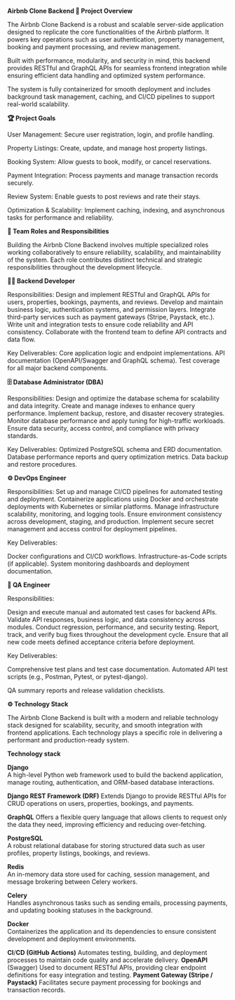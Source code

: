 **Airbnb Clone Backend
🚀 Project Overview**

The Airbnb Clone Backend is a robust and scalable server-side application designed to replicate the core functionalities of the Airbnb platform. It powers key operations such as user authentication, property management, booking and payment processing, and review management.

Built with performance, modularity, and security in mind, this backend provides RESTful and GraphQL APIs for seamless frontend integration while ensuring efficient data handling and optimized system performance.

The system is fully containerized for smooth deployment and includes background task management, caching, and CI/CD pipelines to support real-world scalability.

**🏆 Project Goals**

User Management: Secure user registration, login, and profile handling.

Property Listings: Create, update, and manage host property listings.

Booking System: Allow guests to book, modify, or cancel reservations.

Payment Integration: Process payments and manage transaction records securely.

Review System: Enable guests to post reviews and rate their stays.

Optimization & Scalability: Implement caching, indexing, and asynchronous tasks for performance and reliability.


**👥 Team Roles and Responsibilities**

Building the Airbnb Clone Backend involves multiple specialized roles working collaboratively to ensure reliability, scalability, and maintainability of the system. Each role contributes distinct technical and strategic responsibilities throughout the development lifecycle.

**👨‍💻 Backend Developer**

Responsibilities:
Design and implement RESTful and GraphQL APIs for users, properties, bookings, payments, and reviews.
Develop and maintain business logic, authentication systems, and permission layers.
Integrate third-party services such as payment gateways (Stripe, Paystack, etc.).
Write unit and integration tests to ensure code reliability and API consistency.
Collaborate with the frontend team to define API contracts and data flow.

Key Deliverables:
Core application logic and endpoint implementations.
API documentation (OpenAPI/Swagger and GraphQL schema).
Test coverage for all major backend components.

**🗄️ Database Administrator (DBA)**

Responsibilities:
Design and optimize the database schema for scalability and data integrity.
Create and manage indexes to enhance query performance.
Implement backup, restore, and disaster recovery strategies.
Monitor database performance and apply tuning for high-traffic workloads.
Ensure data security, access control, and compliance with privacy standards.

Key Deliverables:
Optimized PostgreSQL schema and ERD documentation.
Database performance reports and query optimization metrics.
Data backup and restore procedures.

**⚙️ DevOps Engineer**

Responsibilities:
Set up and manage CI/CD pipelines for automated testing and deployment.
Containerize applications using Docker and orchestrate deployments with Kubernetes or similar platforms.
Manage infrastructure scalability, monitoring, and logging tools.
Ensure environment consistency across development, staging, and production.
Implement secure secret management and access control for deployment pipelines.

Key Deliverables:

Docker configurations and CI/CD workflows.
Infrastructure-as-Code scripts (if applicable).
System monitoring dashboards and deployment documentation.

**🧪 QA Engineer**

Responsibilities:

Design and execute manual and automated test cases for backend APIs.
Validate API responses, business logic, and data consistency across modules.
Conduct regression, performance, and security testing.
Report, track, and verify bug fixes throughout the development cycle.
Ensure that all new code meets defined acceptance criteria before deployment.

Key Deliverables:

Comprehensive test plans and test case documentation.
Automated API test scripts (e.g., Postman, Pytest, or pytest-django).

QA summary reports and release validation checklists.


**⚙️ Technology Stack**

The Airbnb Clone Backend is built with a modern and reliable technology stack designed for scalability, security, and smooth integration with frontend applications. Each technology plays a specific role in delivering a performant and production-ready system.

**Technology stack**

**Django**	
A high-level Python web framework used to build the backend application, manage routing, authentication, and ORM-based database interactions.

**Django REST Framework (DRF)**	
Extends Django to provide RESTful APIs for CRUD operations on users, properties, bookings, and payments.

**GraphQL**	
Offers a flexible query language that allows clients to request only the data they need, improving efficiency and reducing over-fetching.

**PostgreSQL**	
A robust relational database for storing structured data such as user profiles, property listings, bookings, and reviews.

**Redis**	
An in-memory data store used for caching, session management, and message brokering between Celery workers.

**Celery**	
Handles asynchronous tasks such as sending emails, processing payments, and updating booking statuses in the background.

**Docker**	
Containerizes the application and its dependencies to ensure consistent development and deployment environments.

**CI**/**CD (GitHub Actions)**
Automates testing, building, and deployment processes to maintain code quality and accelerate delivery.
**OpenAPI** (Swagger)	Used to document RESTful APIs, providing clear endpoint definitions for easy integration and testing.
**Payment Gateway (Stripe / Paystack)**	Facilitates secure payment processing for bookings and transaction records.
